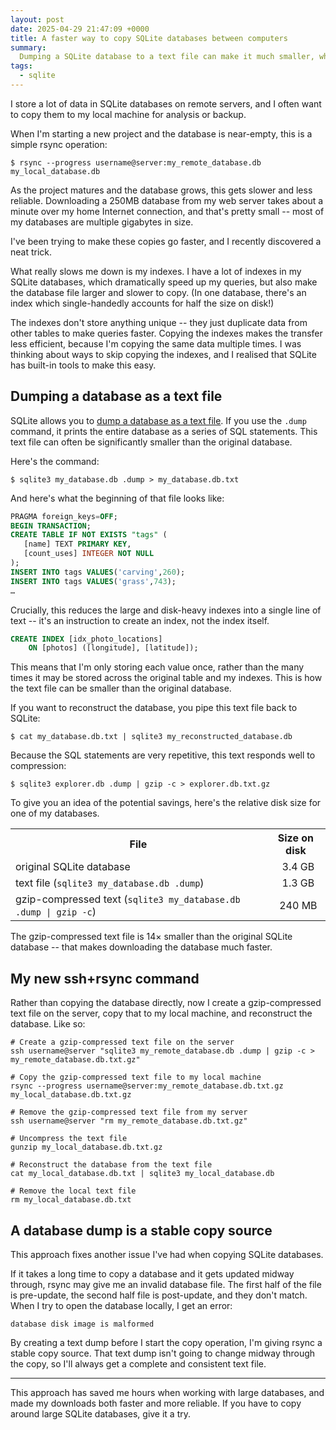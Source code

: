 ```yaml
---
layout: post
date: 2025-04-29 21:47:09 +0000
title: A faster way to copy SQLite databases between computers
summary:
  Dumping a SQLite database to a text file can make it much smaller, which means you can download it faster.
tags:
  - sqlite
---
```

I store a lot of data in SQLite databases on remote servers, and I often want to copy them to my local machine for analysis or backup.

When I'm starting a new project and the database is near-empty, this is a simple rsync operation:

```console
$ rsync --progress username@server:my_remote_database.db my_local_database.db
```

As the project matures and the database grows, this gets slower and less reliable.
Downloading a 250MB database from my web server takes about a minute over my home Internet connection, and that's pretty small -- most of my databases are multiple gigabytes in size.

I've been trying to make these copies go faster, and I recently discovered a neat trick.

What really slows me down is my indexes.
I have a lot of indexes in my SQLite databases, which dramatically speed up my queries, but also make the database file larger and slower to copy.
(In one database, there's an index which single-handedly accounts for half the size on disk!)

The indexes don't store anything unique -- they just duplicate data from other tables to make queries faster.
Copying the indexes makes the transfer less efficient, because I'm copying the same data multiple times.
I was thinking about ways to skip copying the indexes, and I realised that SQLite has built-in tools to make this easy.

## Dumping a database as a text file

SQLite allows you to [dump a database as a text file][dump].
If you use the `.dump` command, it prints the entire database as a series of SQL statements.
This text file can often be significantly smaller than the original database.

Here's the command:

```console
$ sqlite3 my_database.db .dump > my_database.db.txt
```

And here's what the beginning of that file looks like:

```sql
PRAGMA foreign_keys=OFF;
BEGIN TRANSACTION;
CREATE TABLE IF NOT EXISTS "tags" (
   [name] TEXT PRIMARY KEY,
   [count_uses] INTEGER NOT NULL
);
INSERT INTO tags VALUES('carving',260);
INSERT INTO tags VALUES('grass',743);
…
```

Crucially, this reduces the large and disk-heavy indexes into a single line of text -- it's an instruction to create an index, not the index itself.

```sql
CREATE INDEX [idx_photo_locations]
    ON [photos] ([longitude], [latitude]);
```

This means that I'm only storing each value once, rather than the many times it may be stored across the original table and my indexes.
This is how the text file can be smaller than the original database.

If you want to reconstruct the database, you pipe this text file back to SQLite:

```console
$ cat my_database.db.txt | sqlite3 my_reconstructed_database.db
```

Because the SQL statements are very repetitive, this text responds well to compression:

```console
$ sqlite3 explorer.db .dump | gzip -c > explorer.db.txt.gz
```

To give you an idea of the potential savings, here's the relative disk size for one of my databases.

<style>
  table#sizes {
    width: 100%;
    border: var(--border-width) var(--border-style) var(--block-border-color);
    border-radius: var(--border-radius);
    background-color: var(--block-background);
    padding: var(--default-padding);
  }

  table#sizes tr:not(:last-of-type) > th,
  table#sizes tr:not(:last-of-type) > td {
    border-bottom: 2px solid var(--block-border-color);
  }

  table#sizes td:not(:first-child) {
    text-align: center;
  }

  table#sizes tr > td:nth-child(2) {
    padding-left: 1em;
  }
</style>

<table id="sizes">
  <tr>
    <th>File</th>
    <th>Size on disk</th>
  </tr>
  <tr>
    <td>original SQLite database</td>
    <td title="7,081,912 bytes">3.4 GB</td>
  </tr>
  <tr>
    <td>text file (<code>sqlite3 my_database.db .dump</code>)</td>
    <td title="2,785,408 bytes">1.3 GB</td>
  </tr>
  <tr>
    <td>gzip-compressed text (<code>sqlite3 my_database.db .dump | gzip -c</code>)</td>
    <td title="491,904 bytes">240 MB</td>
  </tr>
</table>

The gzip-compressed text file is 14× smaller than the original SQLite database -- that makes downloading the database much faster.

[dump]: https://sqlite.org/cli.html#converting_an_entire_database_to_a_text_file

## My new ssh+rsync command

Rather than copying the database directly, now I create a gzip-compressed text file on the server, copy that to my local machine, and reconstruct the database.
Like so:

```shell
# Create a gzip-compressed text file on the server
ssh username@server "sqlite3 my_remote_database.db .dump | gzip -c > my_remote_database.db.txt.gz"

# Copy the gzip-compressed text file to my local machine
rsync --progress username@server:my_remote_database.db.txt.gz my_local_database.db.txt.gz

# Remove the gzip-compressed text file from my server
ssh username@server "rm my_remote_database.db.txt.gz"

# Uncompress the text file
gunzip my_local_database.db.txt.gz

# Reconstruct the database from the text file
cat my_local_database.db.txt | sqlite3 my_local_database.db

# Remove the local text file
rm my_local_database.db.txt
```



## A database dump is a stable copy source

This approach fixes another issue I've had when copying SQLite databases.

If it takes a long time to copy a database and it gets updated midway through, rsync may give me an invalid database file.
The first half of the file is pre-update, the second half file is post-update, and they don't match.
When I try to open the database locally, I get an error:

```
database disk image is malformed
```

By creating a text dump before I start the copy operation, I'm giving rsync a stable copy source.
That text dump isn't going to change midway through the copy, so I'll always get a complete and consistent text file.

---

This approach has saved me hours when working with large databases, and made my downloads both faster and more reliable.
If you have to copy around large SQLite databases, give it a try.
